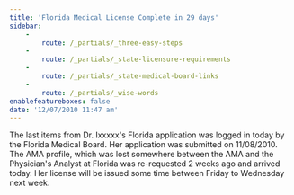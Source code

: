 ```yaml
---
title: 'Florida Medical License Complete in 29 days'
sidebar:
    -
        route: /_partials/_three-easy-steps
    -
        route: /_partials/_state-licensure-requirements
    -
        route: /_partials/_state-medical-board-links
    -
        route: /_partials/_wise-words
enablefeatureboxes: false
date: '12/07/2010 11:47 am'
---
```


<p>The last items from Dr. Ixxxxx's Florida application was logged in today by the Florida Medical Board. Her application was submitted on 11/08/2010. The AMA profile, which was lost somewhere between the AMA and the Physician's Analyst at Florida was re-requested 2 weeks ago and arrived today. Her license will be issued some time between Friday to Wednesday next week.</p>